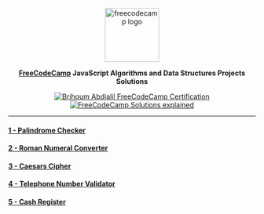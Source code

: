 <!-- # FreeCodeCamp JavaScript Algorithms and Data Structures Projects Solutions -->

<div align="center">

<img width="110" src="https://i.ibb.co/GcxH3tq/fcc.webp" alt="freecodecamp logo">

**[FreeCodeCamp](https://www.freecodecamp.org/learn/javascript-algorithms-and-data-structures/) JavaScript Algorithms and Data Structures Projects Solutions**

[![Brihoum Abdjalil FreeCodeCamp Certification](https://img.shields.io/badge/certification-1a1a3e?style=for-the-badge&logo=freecodecamp "Brihoum Abdjalil FreeCodeCamp JavaScript Algorithms and Data Structures Certification")](https://www.freecodecamp.org/certification/brihoum/javascript-algorithms-and-data-structures)
[![FreeCodeCamp Solutions explained](https://img.shields.io/badge/explanation-000000?style=for-the-badge&logo=dev.to "JavaScript Algorithms and Data Structures Solutions explanation")](https://dev.to/brihoum/solving-freecodecamp-javascript-algorithms-and-data-structures-projects-2bi5)

</div>

---

#### [1 - Palindrome Checker](https://github.com/aBrihoum/FreeCodeCamp-Projects/tree/master/JavaScript%20Algorithms%20and%20Data%20Structures%20Projects/1%20-%20Palindrome%20Checker)

#### [2 - Roman Numeral Converter](https://github.com/aBrihoum/FreeCodeCamp-Projects/tree/master/JavaScript%20Algorithms%20and%20Data%20Structures%20Projects/2%20-%20Roman%20Numeral%20Converter)

#### [3 - Caesars Cipher](https://github.com/aBrihoum/FreeCodeCamp-Projects/tree/master/JavaScript%20Algorithms%20and%20Data%20Structures%20Projects/3%20-%20Caesars%20Cipher)

#### [4 - Telephone Number Validator](https://github.com/aBrihoum/FreeCodeCamp-Projects/tree/master/JavaScript%20Algorithms%20and%20Data%20Structures%20Projects/4%20-%20Telephone%20Number%20Validator)

#### [5 - Cash Register](https://github.com/aBrihoum/FreeCodeCamp-Projects/tree/master/JavaScript%20Algorithms%20and%20Data%20Structures%20Projects/5%20-%20Cash%20Register)
